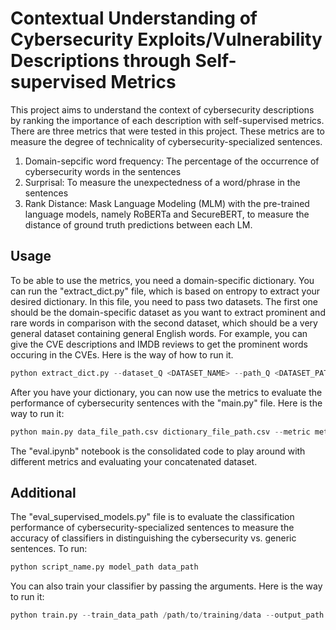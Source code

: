# Contextual Understanding of Cybersecurity Exploits/Vulnerability Descriptions through Self-supervised Metrics
This project aims to understand the context of cybersecurity descriptions by ranking the importance of each description with self-supervised metrics. There are three metrics that were tested in this project. These metrics are to measure the degree of technicality of cybersecurity-specialized sentences.

1) Domain-sepcific word frequency: The percentage of the occurrence of cybersecurity words in the sentences
2) Surprisal: To measure the unexpectedness of a word/phrase in the sentences
3) Rank Distance: Mask Language Modeling (MLM) with the pre-trained language models, namely RoBERTa and SecureBERT, to measure the distance of ground truth predictions between each LM.

## Usage
To be able to use the metrics, you need a domain-specific dictionary. You can run the "extract_dict.py" file, which is based on entropy to extract your desired dictionary. In this file, you need to pass two datasets. The first one should be the domain-specific dataset as you want to extract prominent and rare words in comparison with the second dataset, which should be a very general dataset containing general English words. For example, you can give the CVE descriptions and IMDB reviews to get the prominent words occuring in the CVEs. Here is the way of how to run it.
```python
python extract_dict.py --dataset_Q <DATASET_NAME> --path_Q <DATASET_PATH> --dataset_Q_prime <DATASET_NAME> --path_Q_prime <DATASET_PATH>
```

After you have your dictionary, you can now use the metrics to evaluate the performance of cybersecurity sentences with the "main.py" file. Here is the way to run it:

```python
python main.py data_file_path.csv dictionary_file_path.csv --metric metric_name --normalize normalization_type
```
The "eval.ipynb" notebook is the consolidated code to play around with different metrics and evaluating your concatenated dataset.

## Additional
The "eval_supervised_models.py" file is to evaluate the classification performance of cybersecurity-specialized sentences to measure the accuracy of classifiers in distinguishing the cybersecurity vs. generic sentences. To run:
```python
python script_name.py model_path data_path
```

You can also train your classifier by passing the arguments. Here is the way to run it:
```python
python train.py --train_data_path /path/to/training/data --output_path /path/to/save/trained/model --batch_size 64 --learning_rate 0.0001 --num_epochs 20 --print_freq 50
```
